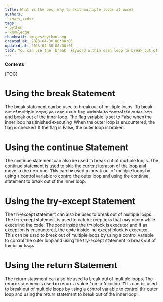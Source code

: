 ```yaml
---
title: What is the best way to exit multiple loops at once?
authors:
- smart_coder
tags:
- python
- knowledge
thumbnail: images/python.png
created_at: 2023-04-30 00:00:00
updated_at: 2023-04-30 00:00:00
tldr: You can use the `break` keyword within each loop to break out of multiple loops in Python.
---
```


**Contents**

[TOC]

# Using the break Statement
The break statement can be used to break out of multiple loops. To break out of multiple loops, you can use a flag variable to control the outer loop and break out of the inner loop. The flag variable is set to False when the inner loop has finished executing. When the outer loop is encountered, the flag is checked. If the flag is False, the outer loop is broken. 

# Using the continue Statement
The continue statement can also be used to break out of multiple loops. The continue statement is used to skip the current iteration of the loop and move to the next one. This can be used to break out of multiple loops by using a control variable to control the outer loop and using the continue statement to break out of the inner loop. 

# Using the try-except Statement
The try-except statement can also be used to break out of multiple loops. The try-except statement is used to catch exceptions that may occur while executing the code. The code inside the try block is executed and if an exception is encountered, the code inside the except block is executed. This can be used to break out of multiple loops by using a control variable to control the outer loop and using the try-except statement to break out of the inner loop. 

# Using the return Statement
The return statement can also be used to break out of multiple loops. The return statement is used to return a value from a function. This can be used to break out of multiple loops by using a control variable to control the outer loop and using the return statement to break out of the inner loop.
